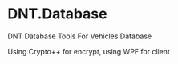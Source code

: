 DNT.Database
============

DNT Database Tools For Vehicles Database

Using Crypto++ for encrypt, using WPF for client
